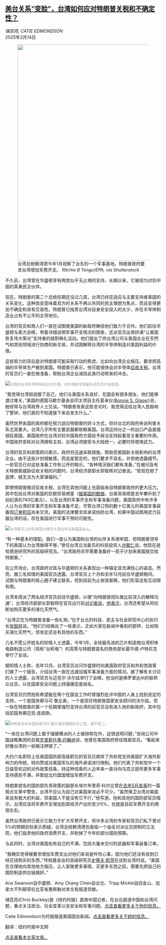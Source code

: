 <!--1739497021000-->
[美台关系“变脸”，台湾如何应对特朗普关税和不确定性？](https://cn.nytimes.com/world/20250214/taiwan-tariffs-trump/)
------

<address>储百亮, CATIE EDMONDSON</address><time pudate="2025-02-14 09:34:11" datetime="2025-02-14 09:34:11">2025年2月14日</time><figure><img src="https://images.weserv.nl/?url=static01.nyt.com/images/2025/02/13/multimedia/13taiwan-trump-01-lkqw/13taiwan-trump-01-lkqw-master1050.jpg" width="1050" height="700"><figcaption>台湾总统赖清德今年1月视察了台东的一个军事基地。特朗普政府要求台湾增加军费开支。 <cite>Ritchie B Tongo/EPA, via Shutterstock</cite></figcaption></figure><section><p>不久前，台湾曾在华盛顿享有两党似乎无止境的支持，长期以来，它被视为对抗中国的英勇民主伙伴。</p><p>现在，特朗普的第二个总统任期还没过几周，台湾已经在适应与主要支持者美国的关系变化，这种改变意味着双方的关系不再以共同的民主理想为焦点，而且变得更加不确定和具有交易性。特朗普已指责台湾对自身安全投入的太少，并在半导体制造业占有不公平的主导地位。</p><p>台湾的官员和商人们一直在试图使美国的新政府确信他们致力于合作。他们前往华盛顿与美方会晤，带着详细说明军事开支情况的图表，还派官员出席挤满“让美国恢复伟大荣光”支持者的就职典礼活动。他们提出了供台湾公司与美国企业在天然气和其他领域进行协商的新交易，并试图解释台湾的半导体制造对美国利益的价值。</p><p>这些努力的背后是对特朗普可能采取行动的焦虑，比如向台湾企业施压，要求把高端的半导体生产搬到美国。特朗普已表示，他可能很快会对半导体<a rel="noopener noreferrer" target="_blank" href="https://www.youtube.com/watch?v=07UtZXVg_ks">征收关税</a>。台湾的官员们一直在做准备，帮助台湾企业减轻此类行动带来的冲击。</p><p><img src="https://images.weserv.nl/?url=static01.nyt.com/images/2025/02/13/multimedia/13taiwan-trump-04-lkqw/13taiwan-trump-04-lkqw-master1050.jpg"><small style="color: #999;">台南的台湾半导体制造公司大楼。台积电是全球最先进的芯片制造商。</small></p><p>“我觉得台湾刚说服了自己，他们与美国关系良好，在国会有很多朋友，他们能够渡过难关，”美国的德国马歇尔基金会印太项目主任葛来仪(<a rel="noopener noreferrer" target="_blank" href="https://www.gmfus.org/find-experts/bonnie-s-glaser">Bonnie S. Glaser</a>)说，她经常与台湾政界人士交谈。“特朗普发表这些言论时，我觉得这给台湾人民敲响了警钟，他们真的不知道接下来会发生什么。”</p><p>虽然世界各国的政府都在努力适应特朗普的好斗方式，但对台北的政府来说利害关系尤其重大。台湾几乎所有主要武器都依赖美国。台湾近四分之一的出口产品直接销往美国，美国政府在台湾对抗中国政府方面给予政治支持起着至关重要的作用。中国政府宣称对台湾拥有主权，台湾必须接受与大陆统一，必要时将使用武力。</p><p>台湾的官员和政策顾问表示，政府将迅速采取措施，帮助受美国新关税影响的台湾企业。由于这些计划很敏感，而且是暂定的，他们要求不具名，并拒绝透露细节。一些官员已对这些准备工作有公开的暗示。“各种情況我们都有准备，”在被问及有关特朗普威胁征收关税的问题时，台湾经济部部长郭智辉对记者说。“若现在掀了底牌，就无法为大家谋福利。”</p><p>即使特朗普推迟征收关税，台湾在其他问题上也面临来自特朗普政府的更大压力。其中包括台湾对美国的巨额贸易顺差（<a rel="noopener noreferrer" target="_blank" href="https://www.bea.gov/news/2025/us-international-trade-goods-and-services-december-and-annual-2024">据美国的数据</a>，台美贸易顺差去年攀升到了创纪录的740亿美元），以及台湾的军事开支和军事准备问题，美国政府中有许多人认为台湾的军事开支和军事准备不足，尽管台湾订购的数十亿美元的美国军事装备因<a rel="noopener noreferrer" target="_blank" href="https://www.cato.org/blog/taiwan-arms-backlog-november-2024-update-himars-delivery-second-trump-administration">订单积压</a>尚未交货。美国的法律要求其承诺协防台湾，如果中国试图用武力征服台湾的话，存在美国进行军事干预的可能性。</p><p><img src="https://images.weserv.nl/?url=static01.nyt.com/images/2025/02/13/multimedia/13taiwan-trump-02-lkqw/13taiwan-trump-02-lkqw-master1050.jpg"><small style="color: #999;">台湾事实上的驻美国大使俞大㵢去年在美国国会山。</small></p><p>“有一种基本的错配。我们一直认为美国和台湾的伙伴关系很牢固，但特朗普领导下的美国认为台湾做得不够，”曾任台湾立法委员的科技投资人<a rel="noopener noreferrer" target="_blank" href="https://www.hudson.org/experts/jason-hsu">许毓仁</a>说，他现在是哈德逊研究所的高级研究员。“台湾政府迟早需要准备好一揽子计划来美国提交给特朗普。”</p><p>在公开场合，台湾政府对其与华盛顿的关系表现出一种镇定且充满信心的姿态。然而，据三名知情的美国官员透露，台湾官员上个月和去年12月前往华盛顿期间，试图与特朗普的核心圈子建立联系，但到目前为止收效甚微，他们形容这些互动很有限。</p><p>台湾本周派了两名经济官员前往华盛顿，以便“向特朗普团队做比较深入的解释沟通”，台湾经济部部长郭智辉在官员出行前<a rel="noopener noreferrer" target="_blank" href="https://udn.com/news/story/7238/8535886">对记者说</a>。<a rel="noopener noreferrer" target="_blank" href="https://www.channelnewsasia.com/business/taiwan-looks-buy-alaskan-natural-gas-seeks-head-us-tariffs-4927721">他表示</a>，台湾还希望从阿拉斯加购买更多的液化天然气。</p><p>“台湾正在为特朗普准备一些礼物，”位于台北的科技、民主与社会研究中心的执行长<a rel="noopener noreferrer" target="_blank" href="https://dset.tw/teams/張智程/">张智程</a>说。“他们已经做出了一些表示，正如大家在新闻中看到的那样，比如购买液化天然气，但肯定还会有其他的东西。”</p><p>几名不愿公开姓名的知情人士透露，今年1月，全球最先进的芯片制造商台湾积体电路制造公司（简称“台积电”）的高管与特朗普提名的商务部长霍华德·卢特尼克举行了会谈。</p><p>据知情人士称，去年12月，台湾官员访问华盛顿时向美国政府官员和共和党政客们做了一个报告，介绍台湾一直在迅速加强军事准备方面的情况。据了解有关讨论的人士透露，台湾官员与迈克尔·沃尔兹举行了会晤，他当时是佛罗里达州的联邦众议员，以在国家安全问题上持强硬态度闻名。</p><p>台湾官员仍然抱有希望能在两个在国会工作时曾强烈批评中国的人身上找到坚定的支持，一个是国务卿马可·鲁比奥，一个是现任特朗普国家安全顾问的沃尔兹。但一些在特朗普的第一个任期里强烈支持台湾的前官员没有进入他的新政府，其中包括前国务卿迈克·庞皮欧。</p><p><img src="https://images.weserv.nl/?url=static01.nyt.com/images/2025/02/13/multimedia/13taiwan-trump-03-lkqw/13taiwan-trump-03-lkqw-master1050.jpg"><small style="color: #999;">特朗普总统与国务卿马可·鲁比奥在椭圆形办公室，摄于周二。</small></p><p>“一些在台湾问题上属于强硬鹰派的人士被排除在外，这很说明问题，”咨询公司中国战略集团的总裁<a rel="noopener noreferrer" target="_blank" href="https://asiasociety.org/policy-institute/christopher-k-johnson">克里斯托弗·约翰逊</a>说，他曾在美国政府担任情报官员。“看起来好像台湾的一些赌注押错了。”</p><p>大约六名即将上任美国国防部高级职位的官员已摈弃了共和党支持美国扩大海外影响力的传统，转向赞成对美国军队的海外承诺进行限制。他们代表了共和党中一个日益受欢迎的对外政策信条，持这种信条的人近年来一直对向乌克兰提供更多军事支持感到不满，并敦促北约盟国增加军费开支。</p><p>特朗普提名的国防部负责政策的副部长埃尔布里奇·科尔比曾<a rel="noopener noreferrer" target="_blank" href="https://www.taipeitimes.com/News/editorials/archives/2024/05/11/2003817679">在去年5月发表</a>的一篇观点文章中警告，台湾不应认为自己对美国来说必不可少。“虽然保卫台湾对美国来说有极大的利益，但美国人不是没有它不行，”他写道。他和其他的国防部官员暗示，台湾应该将军费开支增加到其经济产出的至少5%，也就是目前军费开支的两倍左右。</p><p>虽然台湾政府已表示它致力于扩大军费开支，但许多台湾的专家和官员们私下里对5%的预期目标表示质疑。台湾总统赖清德也面临一个由反对派议员控制的立法院，他们指责他的政府浪费开支，并砍掉了今年的部分国防预算。</p><p>与此同时，台湾对美国也有自己的不满，包括大量未交付的武器和军事装备订单。</p><p>“我确实觉得被要求增加军费支出对他们来说是件伤心事，因为他们还没有收到已经花钱购买的东西，”传统基金会的高级研究员<a rel="noopener noreferrer" target="_blank" href="https://www.heritage.org/staff/the-honorable-steve-yates">史蒂夫·耶茨</a>在谈到台湾时说。“美国在合理地向其他地方施压，让人家做更多事情、买更多东西之前，需要先把自己的国防制造供应链搞好。”</p></section><footer><p>Ana Swanson自华盛顿、Amy Chang Chien自台北、Tripp Mickle自旧金山、加拿大不列颠哥伦比亚省惠斯勒对本文有报道贡献。</p><p>储百亮(Chris Buckley)是《纽约时报》首席中国记者，在台北报道中国和台湾问题，重点关注政治、社会变革以及安全和军事问题。<a rel="nofollow" target="_blank" href="https://www.nytimes.com/by/chris-buckley">点击查看更多关于他的信息。</a></p><p>Catie Edmondson为时报报道美国国会新闻。<a rel="nofollow" target="_blank" href="https://www.nytimes.com/by/catie-edmondson">点击查看更多关于她的信息。</a></p><p>翻译：纽约时报中文网</p><a rel="nofollow" target="_blank" href="https://www.nytimes.com/2025/02/13/world/asia/taiwan-tariffs-trump.html">点击查看本文英文版。</a></footer>
